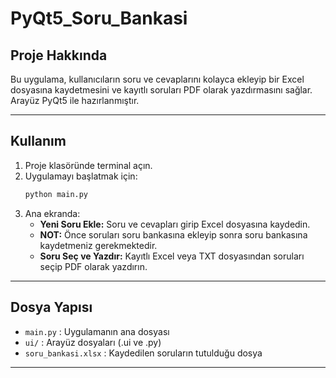 # PyQt5_Soru_Bankasi

## Proje Hakkında

Bu uygulama, kullanıcıların soru ve cevaplarını kolayca ekleyip bir Excel dosyasına kaydetmesini ve kayıtlı soruları PDF olarak yazdırmasını sağlar. Arayüz PyQt5 ile hazırlanmıştır.

---

## Kullanım

1. Proje klasöründe terminal açın.
2. Uygulamayı başlatmak için:
    ```sh
    python main.py
    ```
3. Ana ekranda:
    - **Yeni Soru Ekle:** Soru ve cevapları girip Excel dosyasına kaydedin.
    - **NOT:** Önce soruları soru bankasına ekleyip sonra soru bankasına kaydetmeniz gerekmektedir.
    - **Soru Seç ve Yazdır:** Kayıtlı Excel veya TXT dosyasından soruları seçip PDF olarak yazdırın.

---

## Dosya Yapısı

- `main.py` : Uygulamanın ana dosyası
- `ui/` : Arayüz dosyaları (.ui ve .py)
- `soru_bankasi.xlsx` : Kaydedilen soruların tutulduğu dosya

---


